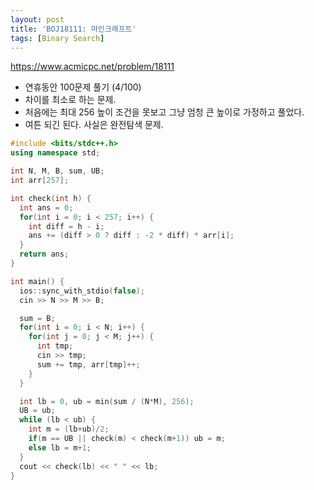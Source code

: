 ```yaml
---
layout: post
title: 'BOJ18111: 마인크래프트'
tags: [Binary Search]
---
```


<https://www.acmicpc.net/problem/18111>

- 연휴동안 100문제 풀기 (4/100)
- 차이를 최소로 하는 문제.
- 처음에는 최대 256 높이 조건을 못보고 그냥 엄청 큰 높이로 가정하고 풀었다.
- 여튼 되긴 된다. 사실은 완전탐색 문제.

```c++
#include <bits/stdc++.h>
using namespace std;

int N, M, B, sum, UB;
int arr[257];

int check(int h) {
  int ans = 0;
  for(int i = 0; i < 257; i++) {
    int diff = h - i;
    ans += (diff > 0 ? diff : -2 * diff) * arr[i];
  }
  return ans;
}

int main() {
  ios::sync_with_stdio(false);
  cin >> N >> M >> B;

  sum = B;
  for(int i = 0; i < N; i++) {
    for(int j = 0; j < M; j++) {
      int tmp;
      cin >> tmp;
      sum += tmp, arr[tmp]++;
    }
  }

  int lb = 0, ub = min(sum / (N*M), 256);
  UB = ub;
  while (lb < ub) {
    int m = (lb+ub)/2;
    if(m == UB || check(m) < check(m+1)) ub = m;
    else lb = m+1;
  }
  cout << check(lb) << " " << lb;
}
```